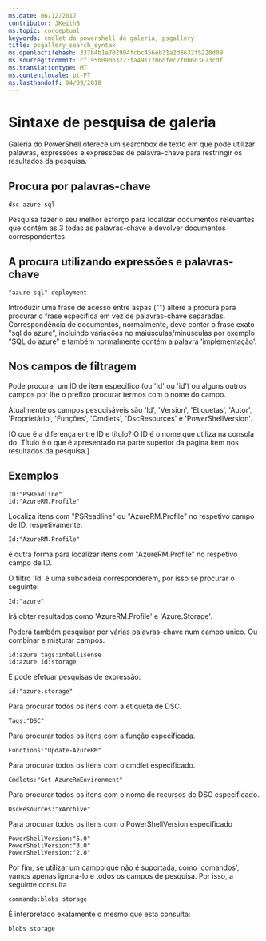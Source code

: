 ```yaml
---
ms.date: 06/12/2017
contributor: JKeithB
ms.topic: conceptual
keywords: cmdlet do powershell do galeria, psgallery
title: psgallery_search_syntax
ms.openlocfilehash: 337b4b1e702994fcbc456eb31a2d8632f5220d09
ms.sourcegitcommit: cf195b090b3223fa4917206dfec7f0b603873cdf
ms.translationtype: MT
ms.contentlocale: pt-PT
ms.lasthandoff: 04/09/2018
---
```

# <a name="gallery-search-syntax"></a>Sintaxe de pesquisa de galeria

Galeria do PowerShell oferece um searchbox de texto em que pode utilizar palavras, expressões e expressões de palavra-chave para restringir os resultados da pesquisa.

## <a name="search-by-keywords"></a>Procura por palavras-chave

    dsc azure sql

Pesquisa fazer o seu melhor esforço para localizar documentos relevantes que contém as 3 todas as palavras-chave e devolver documentos correspondentes.

## <a name="search-using-phrases-and-keywords"></a>A procura utilizando expressões e palavras-chave

    "azure sql" deployment

Introduzir uma frase de acesso entre aspas ("") altere a procura para procurar o frase específica em vez de palavras-chave separadas.
Correspondência de documentos, normalmente, deve conter o frase exato "sql do azure", incluindo variações no maiúsculas/minúsculas por exemplo "SQL do azure" e também normalmente contém a palavra 'implementação'.

## <a name="filtering-on-fields"></a>Nos campos de filtragem

Pode procurar um ID de item específico (ou 'Id' ou 'id') ou alguns outros campos por lhe o prefixo procurar termos com o nome do campo.

Atualmente os campos pesquisáveis são 'Id', 'Version', 'Etiquetas', 'Autor', 'Proprietário', 'Funções', 'Cmdlets', 'DscResources' e 'PowerShellVersion'.

[O que é a diferença entre ID e título? O ID é o nome que utiliza na consola do. Título é o que é apresentado na parte superior da página item nos resultados da pesquisa.]

## <a name="examples"></a>Exemplos

    ID:"PSReadline"
    id:"AzureRM.Profile"

Localiza itens com "PSReadline" ou "AzureRM.Profile" no respetivo campo de ID, respetivamente.

    Id:"AzureRM.Profile"

é outra forma para localizar itens com "AzureRM.Profile" no respetivo campo de ID.

O filtro 'Id' é uma subcadeia corresponderem, por isso se procurar o seguinte:

    Id:"azure"

Irá obter resultados como 'AzureRM.Profile' e 'Azure.Storage'.

Poderá também pesquisar por várias palavras-chave num campo único. Ou combinar e misturar campos.

    id:azure tags:intellisense
    id:azure id:storage

E pode efetuar pesquisas de expressão:

    id:"azure.storage"


Para procurar todos os itens com a etiqueta de DSC.

    Tags:"DSC"

Para procurar todos os itens com a função especificada.

    Functions:"Update-AzureRM"

Para procurar todos os itens com o cmdlet especificado.

    Cmdlets:"Get-AzureRmEnvironment"

Para procurar todos os itens com o nome de recursos de DSC especificado.

    DscResources:"xArchive"

Para procurar todos os itens com o PowerShellVersion especificado

    PowerShellVersion:"5.0"
    PowerShellVersion:"3.0"
    PowerShellVersion:"2.0"


Por fim, se utilizar um campo que não é suportada, como 'comandos', vamos apenas ignorá-lo e todos os campos de pesquisa. Por isso, a seguinte consulta

    commands:blobs storage

É interpretado exatamente o mesmo que esta consulta:

    blobs storage